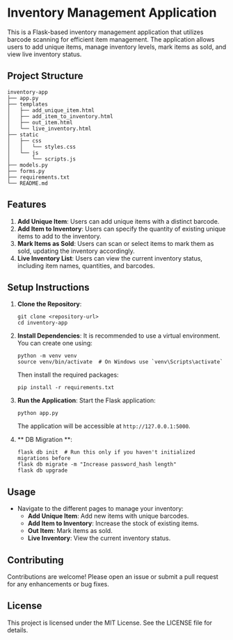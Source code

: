 # Inventory Management Application

This is a Flask-based inventory management application that utilizes barcode scanning for efficient item management. The application allows users to add unique items, manage inventory levels, mark items as sold, and view live inventory status.

## Project Structure

```
inventory-app
├── app.py
├── templates
│   ├── add_unique_item.html
│   ├── add_item_to_inventory.html
│   ├── out_item.html
│   └── live_inventory.html
├── static
│   ├── css
│   │   └── styles.css
│   └── js
│       └── scripts.js
├── models.py
├── forms.py
├── requirements.txt
└── README.md
```

## Features

1. **Add Unique Item**: Users can add unique items with a distinct barcode.
2. **Add Item to Inventory**: Users can specify the quantity of existing unique items to add to the inventory.
3. **Mark Items as Sold**: Users can scan or select items to mark them as sold, updating the inventory accordingly.
4. **Live Inventory List**: Users can view the current inventory status, including item names, quantities, and barcodes.

## Setup Instructions

1. **Clone the Repository**:

   ```
   git clone <repository-url>
   cd inventory-app
   ```

2. **Install Dependencies**:
   It is recommended to use a virtual environment. You can create one using:

   ```
   python -m venv venv
   source venv/bin/activate  # On Windows use `venv\Scripts\activate`
   ```

   Then install the required packages:

   ```
   pip install -r requirements.txt
   ```

3. **Run the Application**:
   Start the Flask application:

   ```
   python app.py
   ```

   The application will be accessible at `http://127.0.0.1:5000`.

4. ** DB Migration **:
   ```
   flask db init  # Run this only if you haven't initialized migrations before
   flask db migrate -m "Increase password_hash length"
   flask db upgrade
   ```

## Usage

- Navigate to the different pages to manage your inventory:
  - **Add Unique Item**: Add new items with unique barcodes.
  - **Add Item to Inventory**: Increase the stock of existing items.
  - **Out Item**: Mark items as sold.
  - **Live Inventory**: View the current inventory status.

## Contributing

Contributions are welcome! Please open an issue or submit a pull request for any enhancements or bug fixes.

## License

This project is licensed under the MIT License. See the LICENSE file for details.

